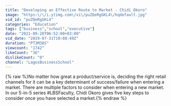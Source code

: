 ```yaml
---
title: "Developing an Effective Route to Market - Chidi Okoro"
image: "https:\/\/i.ytimg.com\/vi\/puZQeRgGKL4\/hqdefault.jpg"
vid_id: "puZQeRgGKL4"
categories: "Education"
tags: ["business","school","executive"]
date: "2021-09-28T06:52:00+03:00"
vid_date: "2019-07-31T10:08:49Z"
duration: "PT3M38S"
viewcount: "1742"
likeCount: "36"
dislikeCount: "0"
channel: "LagosBusinessSchool"
---
```

{% raw %}No matter how great a product/service is, deciding the right retail channels for it can be a key determinant of success/failure when entering a market.  There are multiple factors to consider when entering a new market. In our 5-in-5 series #LBSFaculty, Chidi Okoro gives five key steps to consider once you have selected a market.{% endraw %}
